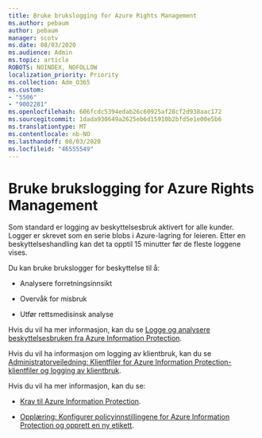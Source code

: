 ```yaml
---
title: Bruke brukslogging for Azure Rights Management
ms.author: pebaum
author: pebaum
manager: scotv
ms.date: 08/03/2020
ms.audience: Admin
ms.topic: article
ROBOTS: NOINDEX, NOFOLLOW
localization_priority: Priority
ms.collection: Adm_O365
ms.custom:
- "5506"
- "9002281"
ms.openlocfilehash: 606fcdc5394edab26c60925af28cf2d938aac172
ms.sourcegitcommit: 1dada930649a2625eb6d15910b2bfd5e1e00e5b6
ms.translationtype: MT
ms.contentlocale: nb-NO
ms.lasthandoff: 08/03/2020
ms.locfileid: "46555549"
---
```

# <a name="use-usage-logging-for-azure-rights-management"></a>Bruke brukslogging for Azure Rights Management

Som standard er logging av beskyttelsesbruk aktivert for alle kunder. Logger er skrevet som en serie blobs i Azure-lagring for leieren. Etter en beskyttelseshandling kan det ta opptil 15 minutter før de fleste loggene vises.

Du kan bruke brukslogger for beskyttelse til å:

- Analysere forretningsinnsikt

- Overvåk for misbruk

- Utfør rettsmedisinsk analyse

Hvis du vil ha mer informasjon, kan du se [Logge og analysere beskyttelsesbruken fra Azure Information Protection](https://docs.microsoft.com/azure/information-protection/log-analyze-usage).

Hvis du vil ha informasjon om logging av klientbruk, kan du se [Administratorveiledning: Klientfiler for Azure Information Protection-klientfiler og logging av klientbruk](https://docs.microsoft.com/azure/information-protection/rms-client/client-admin-guide-files-and-logging).

Hvis du vil ha mer informasjon, kan du se:

- [Krav til Azure Information Protection](https://docs.microsoft.com/azure/information-protection/get-started/requirements).
    
- [Opplæring: Konfigurer policyinnstillingene for Azure Information Protection og opprett en ny etikett](https://docs.microsoft.com/azure/information-protection/get-started/infoprotect-quick-start-tutorial).